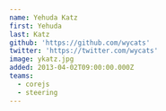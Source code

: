 ```yaml
---
name: Yehuda Katz
first: Yehuda
last: Katz
github: 'https://github.com/wycats'
twitter: 'https://twitter.com/wycats'
image: ykatz.jpg
added: 2013-04-02T09:00:00.000Z
teams:
  - corejs
  - steering
---
```

